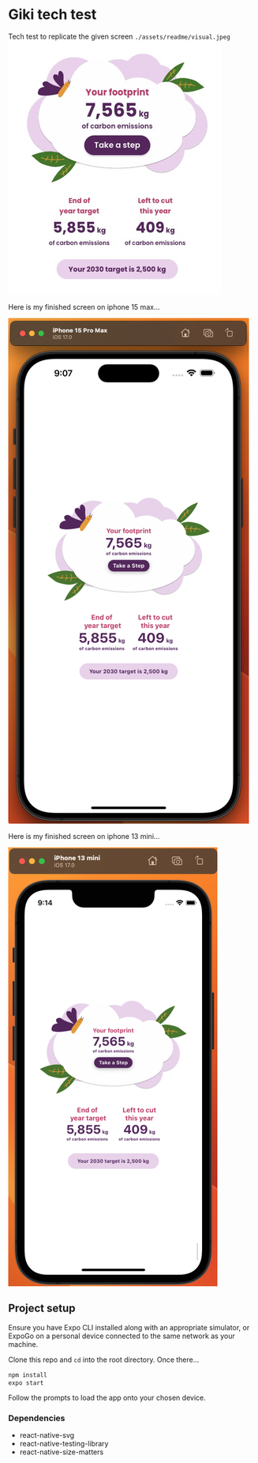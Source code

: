 # Giki tech test

Tech test to replicate the given screen `./assets/readme/visual.jpeg`
![Reference image](./assets/readme/visual.jpeg)

Here is my finished screen on iphone 15 max...

![Screen on iPhone 15](./assets/readme/iphone15.png)

Here is my finished screen on iphone 13 mini...

![Screen on iPhone 13 mini](./assets/readme/iphone13mini.png)

## Project setup

Ensure you have Expo CLI installed along with an appropriate simulator, or ExpoGo on a personal device connected to the same network as your machine.

Clone this repo and `cd` into the root directory. Once there...

```
npm install
expo start
```

Follow the prompts to load the app onto your chosen device.

### Dependencies

- react-native-svg
- react-native-testing-library
- react-native-size-matters
